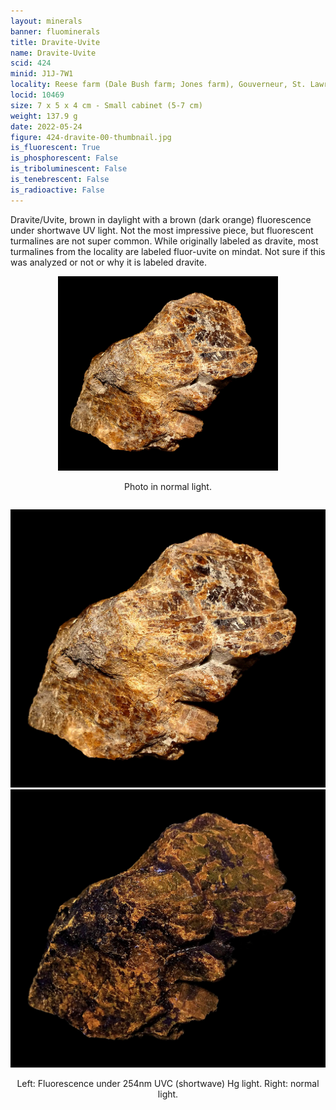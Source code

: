 ```yaml
---
layout: minerals
banner: fluominerals
title: Dravite-Uvite
name: Dravite-Uvite
scid: 424
minid: J1J-7W1
locality: Reese farm (Dale Bush farm; Jones farm), Gouverneur, St. Lawrence Co., New York, USA
locid: 10469
size: 7 x 5 x 4 cm - Small cabinet (5-7 cm)
weight: 137.9 g
date: 2022-05-24
figure: 424-dravite-00-thumbnail.jpg
is_fluorescent: True
is_phosphorescent: False
is_triboluminescent: False
is_tenebrescent: False
is_radioactive: False
---
```

Dravite/Uvite, brown in daylight with a brown (dark orange) fluorescence under shortwave UV light. Not the most impressive piece, but fluorescent turmalines are not super common. While originally labeled as dravite, most turmalines from the locality are labeled fluor-uvite on mindat. Not sure if this was analyzed or not or why it is labeled dravite.

<figure style='text-align:center; margin:0 auto; width:100%'>
 <img width='70%' src='/img/minerals/424-dravite-01-visible.jpg'>
 <figcaption style='padding:1em 0 2em'>Photo in normal light.</figcaption>
</figure>

<figure style='text-align:center; margin:0 auto; width:100%;'>
 <div class='image-slider'>
  <img src='/img/minerals/424-dravite-01-visible.jpg'>
  <div class='image-slider-image'>
   <img src='/img/minerals/424-dravite-02-254hg.jpg'>
   <div class='image-slider-dot'></div>
  </div>
 </div>
 <figcaption style='padding:1em 0 2em'>Left: Fluorescence under 254nm UVC (shortwave) Hg light. Right: normal light.</figcaption>
</figure>

